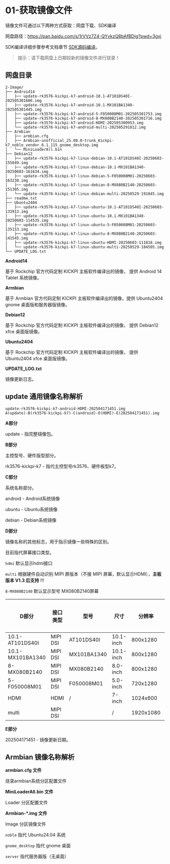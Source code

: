 # 01-获取镜像文件

镜像文件可通过以下两种方式获取：网盘下载、SDK编译

网盘路径：https://pan.baidu.com/s/1rVVz7Z4-QYvkzQ8bAfBDig?pwd=3gxj

SDK编译详细步骤参考文档章节 [SDK源码编译](../04-SDK编译/)。

> 提示：请下载网盘上日期较新的镜像文件进行烧录！



## 网盘目录

```
2-Image/
├── Android14
│   ├── update-rk3576-kickpi-k7-android-10.1-AT101DS40I-202505301606.img
│   ├── update-rk3576-kickpi-k7-android-10.1-MX101BA1340-202505301445.img
│   ├── update-rk3576-kickpi-k7-android-5-F050008M01-202505301753.img
│   ├── update-rk3576-kickpi-k7-android-8-MX080B2140-202505301716.img
│   ├── update-rk3576-kickpi-k7-android-HDMI-202505300953.img
│   └── update-rk3576-kickpi-k7-android-multi-202505291812.img
├── Armbian
│   ├── armbian.cfg
│   ├── Armbian-unofficial_25.08.0-trunk_Kickpi-k7_noble_vendor_6.1.115_gnome_desktop.img
│   └── MiniLoaderAll.bin
├── Debian12
│   ├── update-rk3576-kickpi-k7-linux-debian-10.1-AT101DS40I-20250603-155849.img
│   ├── update-rk3576-kickpi-k7-linux-debian-10.1-MX101BA1340-20250603-161634.img
│   ├── update-rk3576-kickpi-k7-linux-debian-5-F050008M01-20250603-163238.img
│   ├── update-rk3576-kickpi-k7-linux-debian-8-MX080B2140-20250603-151305.img
│   └── update-rk3576-kickpi-k7-linux-debian-multi-20250529-191045.img
├── readme.txt
├── Ubuntu2404
│   ├── update-rk3576-kickpi-k7-linux-ubuntu-10.1-AT101DS40I-20250603-133913.img
│   ├── update-rk3576-kickpi-k7-linux-ubuntu-10.1-MX101BA1340-20250603-114535.img
│   ├── update-rk3576-kickpi-k7-linux-ubuntu-5-F050008M01-20250603-135153.img
│   ├── update-rk3576-kickpi-k7-linux-ubuntu-8-MX080B2140-20250603-141545.img
│   ├── update-rk3576-kickpi-k7-linux-ubuntu-HDMI-20250603-111818.img
│   └── update-rk3576-kickpi-k7-linux-ubuntu-multi-20250529-184505.img
└── UPDATE_LOG.txt
```

**Android14**

基于 Rockchip 官方代码定制 KICKPI 主板软件编译出的镜像， 提供 Android 14 Tablet 系统镜像。

**Armbian**

基于 Armbian 官方代码定制 KICKPI 主板软件编译出的镜像，提供 Ubuntu2404 gnome 桌面版和服务器版镜像。

**Debian12**

基于 Rockchip 官方代码定制 KICKPI 主板软件编译出的镜像， 提供 Debian12 xfce 桌面版镜像。

**Ubuntu2404**

基于 Rockchip 官方代码定制 KICKPI 主板软件编译出的镜像， 提供 Ubuntu2404 xfce 桌面版镜像。

**UPDATE_LOG.txt**

镜像更新日志。



## update 通用镜像名称解析

```
update-rk3576-kickpi-k7-android-HDMI-202504171451.img
A(update)-B(rk3576-kickpi-k7)-C(android)-D(HDMI)-E(202504171451).img
```

**A部分**

update - 指完整镜像包。



**B部分**

主控型号、硬件版型部分。

rk3576-kickpi-k7 - 指代主控型号rk3576、硬件板型k7。



**C部分**

系统名称部分。

android - Android系统镜像

ubuntu - Ubuntu系统镜像

debian - Debian系统镜像



**D部分**

镜像名称的其他标志，用于指示镜像一些特殊的区别。

目前指代屏幕接口类型。

`hdmi`  默认显示hdmi接口

`multi` 根据硬件自动识别 MIPI 屏版本（不接 MIPI 屏幕，默认显示HDMI），**主板版本 V1.3 后支持** !!!

`8-MX080B2140` 默认显示型号 MX080B2140屏幕

| D部分            | 接口类型 | **型号**    | **尺寸**  | **分辨率** | 触摸支持 |
| ---------------- | -------- | ----------- | --------- | ---------- | -------- |
| 10.1-AT101DS40I  | MIPI DSI | AT101DS40I  | 10.1-inch | 800x1280   | Y        |
| 10.1-MX101BA1340 | MIPI DSI | MX101BA1340 | 10.1-inch | 800x1280   | Y        |
| 8-MX080B2140     | MIPI DSI | MX080B2140  | 8.0-inch  | 800x1280   | Y        |
| 5-F050008M01     | MIPI DSI | F050008M01  | 5.0-inch  | 720x1280   | Y        |
| HDMI             | HDMI     | /           | 7-inch    | 1024x600   | Y        |
| multi            | MIPI DSI |             | /         | 1920x1080  | N        |



**E部分**

202504171451 - 镜像更新日期。



## Armbian 镜像名称解析

**armbian.cfg 文件**

烧录armbian系统分区配置文件



**MiniLoaderAll.bin 文件**

Loader 分区配置文件



**Armbian-*.img 文件**

Image 分区镜像文件

`noble` 指代 Ubuntu24.04 系统

`gnome_desktop` 指代 gnome 桌面

`server` 指代服务器版（无桌面）